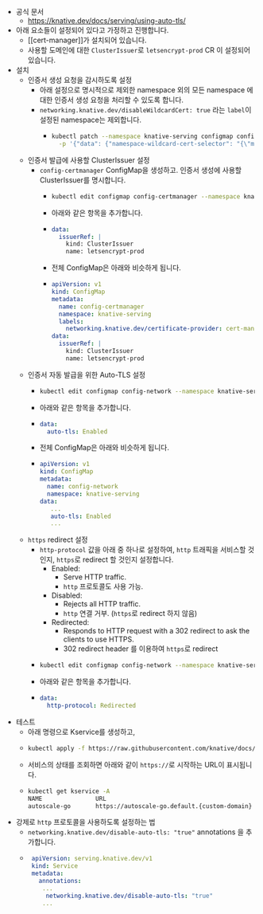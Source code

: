 - 공식 문서
	- <https://knative.dev/docs/serving/using-auto-tls/>
- 아래 요소들이 설정되어 있다고 가정하고 진행합니다.
	- [[cert-manager]]가 설치되어 있습니다.
	- 사용할 도메인에 대한 `ClusterIssuer`로 `letsencrypt-prod` CR 이 설정되어 있습니다.
- 설치
	- 인증서 생성 요청을 감시하도록 설정
		- 아래 설정으로 명시적으로 제외한 namespace 외의 모든 namespace 에 대한 인증서 생성 요청을 처리할 수 있도록 합니다.
		- `networking.knative.dev/disableWildcardCert: true` 라는 `label`이 설정된 namespace는 제외합니다.
			- ```sh
			  kubectl patch --namespace knative-serving configmap config-network \
			    -p '{"data": {"namespace-wildcard-cert-selector": "{\"matchExpressions\": [{\"key\":\"networking.knative.dev/disableWildcardCert\", \"operator\": \"NotIn\", \"values\":[\"true\"]}]}"}}'
			  ```
	- 인증서 발급에 사용할 ClusterIssuer 설정
		- `config-certmanager` ConfigMap을 생성하고. 인증서 생성에 사용할 ClusterIssuer를 명시합니다.
			- ```sh
			  kubectl edit configmap config-certmanager --namespace knative-serving
			  ```
			- 아래와 같은 항목을 추가합니다.
			- ```yaml
			  data:
			    issuerRef: |
			      kind: ClusterIssuer
			      name: letsencrypt-prod
			  ```
			- 전체 ConfigMap은 아래와 비슷하게 됩니다.
			- ```yaml
			  apiVersion: v1
			  kind: ConfigMap
			  metadata:
			    name: config-certmanager
			    namespace: knative-serving
			    labels:
			      networking.knative.dev/certificate-provider: cert-manager
			  data:
			    issuerRef: |
			      kind: ClusterIssuer
			      name: letsencrypt-prod
			  ```
	- 인증서 자동 발급을 위한 Auto-TLS 설정
		- ```sh
		  kubectl edit configmap config-network --namespace knative-serving
		  ```
		- 아래와 같은 항목을 추가합니다.
		- ```yaml
		  data:
		    auto-tls: Enabled
		  ```
		- 전체 ConfigMap은 아래와 비슷하게 됩니다.
		- ```yaml
		  apiVersion: v1
		  kind: ConfigMap
		  metadata:
		    name: config-network
		    namespace: knative-serving
		  data:
		     ...
		     auto-tls: Enabled
		     ...
		  ```
	- `https` redirect 설정
		- `http-protocol` 값을 아래 중 하나로 설정하여, `http` 트래픽을 서비스할 것인지, `https`로 redirect 할 것인지 설정합니다.
			- Enabled:
				- Serve HTTP traffic.
				- `http` 프로토콜도 사용 가능.
			- Disabled:
				- Rejects all HTTP traffic.
				- `http` 연결 거부. (`https`로 redirect 하지 않음)
			- Redirected:
				- Responds to HTTP request with a 302 redirect to ask the clients to use HTTPS.
				- 302 redirect header 를 이용하여 `https`로 redirect
		- ```sh
		  kubectl edit configmap config-network --namespace knative-serving
		  ```
		- 아래와 같은 항목을 추가합니다.
		- ```yaml
		  data:
		    http-protocol: Redirected
		  ```
- 테스트
	- 아래 명령으로 Kservice를 생성하고,
	- ```sh
	  kubectl apply -f https://raw.githubusercontent.com/knative/docs/main/docs/serving/autoscaling/autoscale-go/service.yaml
	  ```
	- 서비스의 상태를 조회하면 아래와 같이 `https://`로 시작하는 URL이 표시됩니다.
	- ```sh
	  kubectl get kservice -A
	  NAME               URL                                           LATESTCREATED            LATESTREADY              READY   REASON
	  autoscale-go       https://autoscale-go.default.{custom-domain}   autoscale-go-6jf85 autoscale-go-6jf85       True  
	  ```
- 강제로 `http` 프로토콜을 사용하도록 설정하는 법
	- `networking.knative.dev/disable-auto-tls: "true"` annotations 을 추가합니다.
	- ```yaml
	   apiVersion: serving.knative.dev/v1
	   kind: Service
	   metadata:
	     annotations:
	      ...
	       networking.knative.dev/disable-auto-tls: "true"
	      ...
	  ```